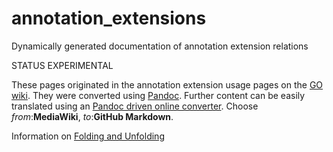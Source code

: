 # annotation_extensions
Dynamically generated documentation of annotation extension relations

STATUS EXPERIMENTAL

These pages originated in the annotation extension usage pages on the [GO wiki](http://wiki.geneontology.org/index.php/Annotation_usage_examples_for_each_annotation_extension_relation). They were converted using [Pandoc](http://johnmacfarlane.net/pandoc). Further content can be easily translated using an [Pandoc driven online converter](http://johnmacfarlane.net/pandoc/try/).  Choose _from_:__MediaWiki__, _to_:__GitHub Markdown__.


Information on [Folding and Unfolding](http://wiki.geneontology.org/index.php/Folding_and_Unfolding)


 
